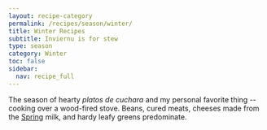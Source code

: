 ```yaml
---
layout: recipe-category
permalink: /recipes/season/winter/
title: Winter Recipes
subtitle: Inviernu is for stew
type: season
category: Winter
toc: false
sidebar:
  nav: recipe_full
---
```

The season of hearty *platos de cuchara* and my personal favorite thing -- cooking over a wood-fired stove. Beans, cured meats, cheeses made from the [Spring](/recipes/season/spring/) milk, and hardy leafy greens predominate.